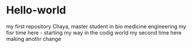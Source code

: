 # Hello-world
my first repository
Chaya, master student in bio medicine engineering
my fisr time here - starting my way in the codig world
my second time here making anothr change
